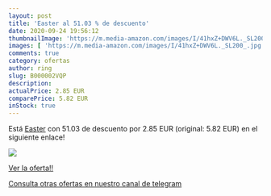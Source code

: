 ```yaml
---
layout: post
title: 'Easter al 51.03 % de descuento'
date: 2020-09-24 19:56:12
thumbnailImage: 'https://m.media-amazon.com/images/I/41hxZ+DWV6L._SL200_.jpg'
images: [ 'https://m.media-amazon.com/images/I/41hxZ+DWV6L._SL200_.jpg' ]
comments: true
category: ofertas
author: ring
slug: B000002VQP
description:
actualPrice: 2.85 EUR
comparePrice: 5.82 EUR
inStock: true
---
```


Está [Easter](https://www.amazon.com/dp/B000002VQP/?tag=redken08-20) con 51.03 de descuento por 2.85 EUR (original: 5.82 EUR) en el siguiente enlace!

[![](https://m.media-amazon.com/images/I/41hxZ+DWV6L._SL200_.jpg)](https://www.amazon.com/dp/B000002VQP/?tag=redken08-20)

[Ver la oferta!!](https://www.amazon.com/dp/B000002VQP/?tag=redken08-20)

[Consulta otras ofertas en nuestro canal de telegram](https://t.me/s/ofertas25)
